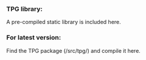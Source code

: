 ### TPG library: ###
A pre-compiled static library is included here.

### For latest version: ###

Find the TPG package (/src/tpg/) and compile it here.